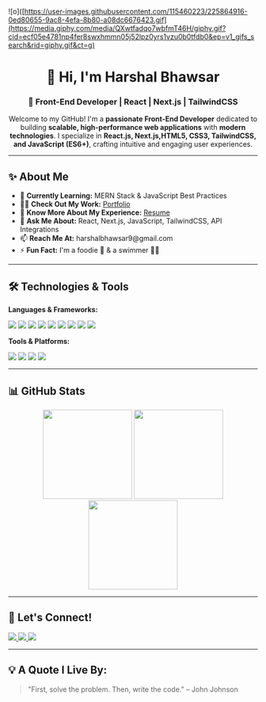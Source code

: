 ![o]([https://user-images.githubusercontent.com/115460223/225864916-0ed80655-9ac8-4efa-8b80-a08dc6676423.gif](https://media.giphy.com/media/QXwtfadqo7wbfmT46H/giphy.gif?cid=ecf05e4781np4fer8swxhmmn05j52lpz0yrs1vzu0b0tfdb0&ep=v1_gifs_search&rid=giphy.gif&ct=g)

<h1 align="center">👋 Hi, I'm Harshal Bhawsar</h1>
<h3 align="center">🚀 Front-End Developer | React | Next.js | TailwindCSS</h3>

<p align="center">
Welcome to my GitHub! I'm a <strong>passionate Front-End Developer</strong> dedicated to building 
<strong>scalable, high-performance web applications</strong> with <strong>modern technologies</strong>. 
I specialize in <strong>React.js, Next.js,HTML5, CSS3, TailwindCSS, and JavaScript (ES6+)</strong>, crafting intuitive 
and engaging user experiences.
</p>

---

<h2>✨ About Me</h2>

<ul>
  <li>🎯 <strong>Currently Learning:</strong> MERN Stack & JavaScript Best Practices</li>
  <li>👨‍💻 <strong>Check Out My Work:</strong> <a href="https://harshal3007.github.io/" target="_blank">Portfolio</a></li>
  <li>📄 <strong>Know More About My Experience:</strong> <a href="https://drive.google.com/file/d/1SlhYwUd0J8lQ9y_G7LEdM_Ix-x-9zN9u/view?usp=share_link" target="_blank">Resume</a></li>
  <li>💬 <strong>Ask Me About:</strong> React, Next.js, JavaScript, TailwindCSS, API Integrations</li>
  <li>📫 <strong>Reach Me At:</strong> harshalbhawsar9@gmail.com</li>
  <li>⚡ <strong>Fun Fact:</strong> I'm a foodie 🍔 & a swimmer 🏊‍♂️</li>
</ul>

---

<h2>🛠️ Technologies & Tools</h2>

<strong>Languages & Frameworks:</strong>  
<p>
  <img src="https://img.shields.io/badge/-HTML5-E34F26?style=flat-square&logo=html5&logoColor=white"/>
  <img src="https://img.shields.io/badge/-CSS3-1572B6?style=flat-square&logo=css3&logoColor=white"/>
  <img src="https://img.shields.io/badge/-JavaScript-F7DF1E?style=flat-square&logo=javascript&logoColor=black"/>
  <img src="https://img.shields.io/badge/-React-61DAFB?style=flat-square&logo=react&logoColor=black"/>
  <img src="https://img.shields.io/badge/-Next.js-000000?style=flat-square&logo=nextdotjs&logoColor=white"/>
  <img src="https://img.shields.io/badge/-Redux-764ABC?style=flat-square&logo=redux&logoColor=white"/>
  <img src="https://img.shields.io/badge/-Node.js-339933?style=flat-square&logo=node.js&logoColor=white"/>
  <img src="https://img.shields.io/badge/-TailwindCSS-38B2AC?style=flat-square&logo=tailwind-css&logoColor=white"/>
  <img src="https://img.shields.io/badge/-Bootstrap-7952B3?style=flat-square&logo=bootstrap&logoColor=white"/>
</p>

<strong>Tools & Platforms:</strong>  
<p>
  <img src="https://img.shields.io/badge/-Git-F05032?style=flat-square&logo=git&logoColor=white"/>
  <img src="https://img.shields.io/badge/-GitHub-181717?style=flat-square&logo=github&logoColor=white"/>
  <img src="https://img.shields.io/badge/-Postman-FF6C37?style=flat-square&logo=postman&logoColor=white"/>
  <img src="https://img.shields.io/badge/-Vercel-000000?style=flat-square&logo=vercel&logoColor=white"/>
</p>


---

<h2>📊 GitHub Stats</h2>

<div align="center">
  <img height="180em" src="https://github-readme-stats.vercel.app/api?username=harshal3007&show_icons=true&theme=react&count_private=true"/>
  <img height="180em" src="https://github-readme-streak-stats.herokuapp.com/?user=harshal3007&theme=react"/>
  <img height="180em" src="https://github-readme-stats.vercel.app/api/top-langs/?username=harshal3007&layout=compact&theme=react"/>
</div>

---

<h2>🤝 Let's Connect!</h2>

<p>
  <a href="https://linkedin.com/in/harshal-bhawsar" target="_blank">
    <img src="https://img.shields.io/badge/LinkedIn-blue?style=for-the-badge&logo=linkedin"/>
  </a>
  <a href="https://github.com/harshal3007" target="_blank">
    <img src="https://img.shields.io/badge/GitHub-black?style=for-the-badge&logo=github"/>
  </a>
  <a href="https://harshal3007.github.io/" target="_blank">
    <img src="https://img.shields.io/badge/Portfolio-%231DA1F2.svg?style=for-the-badge&logo=vercel&logoColor=white"/>
  </a>
</p>

---

<h2>💡 A Quote I Live By:</h2>
<blockquote>
  "First, solve the problem. Then, write the code." – John Johnson
</blockquote>
